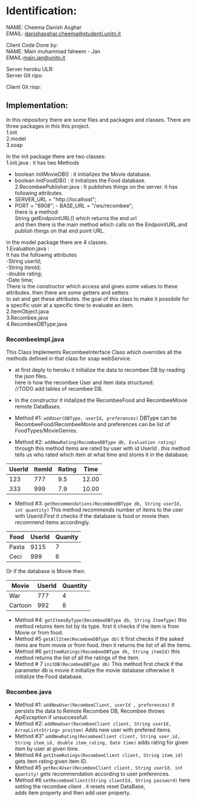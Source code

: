 # Identification:  
NAME: Cheema Danish Asghar  
EMAIL: danishasghar.cheema@studenti.unitn.it  
  
Client Code Done by:  
NAME: Main muhammad faheem - Jan  
EMAIL:main.jan@unitn.it  
  
Server heroku ULR:  
Server Git ripo:  
  
Client Git riop:  
  
## Implementation:  

In this reipository there are some files and packages and classes. There are three packages in this this project.  
1.init  
2.model  
3.soap  

In the init package there are two classes:  
1.init.java : it has two Methods    
- boolean initMovieDB() : it initializes the Movie database.    
- boolean initFoodDB() : it initializes the Food database.    
2.RecombeePublisher.java : It publishes things on the server. it has following attributes.    
- SERVER_URL = "http://localhost";     
- PORT = "6908"; - BASE_URL = "/ws/recombee";    
there is a method:    
String getEndpointURL() which returns the end url    
and then there is the main method which calls on the EndpointURL.and publish things on that end point URL.    

in the model package there are 4 classes.     
1.Evaluation.java :     
It has the following attributes      
 -String userId;    
 -String itemId;    
 -double rating;    
 -Date time;    
 There is the constructor which access and gives some values to these attributes. then there are some getters and setters     
 to set and get these attributes. the goal of this class to make it possibile for a specific user at a specific time to evaluate an   item.      
2.ItemObject.java    
3.Recombee.java    
4.RecombeeDBType.java    



### RecombeeImpl.java  
This Class Implements RecombeeInterface Class which overrides all the methods defined in that class for soap webService.  
  
* at first deply to heroku it initialize the data to recombee DB by reading the json files.  
here is how the recombee User and item data structured:  
//TODO add tables of recombee DB.  

* In the constructor it initalized the RecombeeFood and RecombeeMovie remote DataBases.  
* Method #1: `addUser(DBType, userId, preferences)` DBType can be RecombeeFood/RecombeeMovie and preferences can be list of FoodTypes/MovieGenres.  
 
* Method #2:  `addNewRating(RecombeeDBType db, Evaluation rating)` through this method items are rated by user with id UserId . this method tells us who rated which item at what time and stores it in the database.   

|UserId |ItemId  |Rating  |Time    |     
|-------|--------|--------|--------|    
|123    |777     |9.5     |12.00   |    
|333    |999     |7.9     |10.00   |    

* Method #3: `getRecommendations(RecombeeDBType db, String userId, int quantity)` This method recommends number of items to the user   with Userid.First it checks if the database is food or movie then recommend items accordingly.  

|Food |UserId|Quanity  |           
|-----|------|---------|           
|Pasta|9115  |7        |     
|Ceci |999   |6        |     


Or if the database is Movie then: 

|Movie|UserId|Quantity|          
|-----|------|--------|          
|War|777   |4       |          
|Cartoon|992   |8       |    

* Method #4: `getItemsByType(RecombeeDBType db, String ItemType)` this method returns item list by its type. first it checks if the   item is from Movie or from food.     
* Method #5 `getAllItem(RecombeeDBType db)` it first checks if the asked items are from movie or from food. then it returns the list   of all the items.    
* Method #6 `getItemRatings(RecombeeDBType db, String itemId)` this method returns the list of all the ratings of the item.  
* Method # 7 `initDB(RecombeeDBType db)` This method first check if the parameter db is movie it initialize the movie database   otherwise it initialize the Food database.   

### Recombee.java
* Method #1: `addNewUser(RecombeeClient, userId , preferences)` it persists the data to Remote Recombee DB, Recombee throws ApiException if unsuccessfull.  
* Method #2: `addNewUser(RecombeeClient client, String userId, ArrayList<String> preitem)` Adds new user with prefered items.
* Method #3" `addNewRating(RecombeeClient client, String user_id, String item_id, double item_rating, Date time)` adds rating for   given item by user at given time.    
* Method #4 `getItemRatings(RecombeeClient client, String item_id)`  gets item rating given item ID.  
* Method #5 `getRec4User(RecombeeClient client, String userId, int quantity)` gets recommendation according to user preferences.  
* Method #6 `setRecombeeClient(String clientId, String password)` here setting the recombee client . it resets reset DataBase,  
adds item property and then add user property.  










